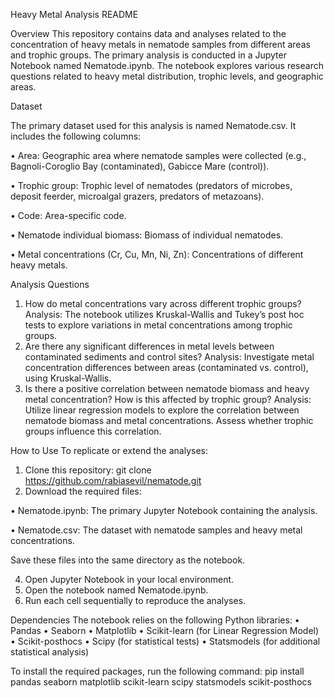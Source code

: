 Heavy Metal Analysis README

Overview
This repository contains data and analyses related to the concentration of heavy metals in nematode samples from different areas and trophic groups. The primary analysis is conducted in a Jupyter Notebook named Nematode.ipynb. The notebook explores various research questions related to heavy metal distribution, trophic levels, and geographic areas. 

Dataset

The primary dataset used for this analysis is named Nematode.csv. It includes the following columns: 

•	Area: Geographic area where nematode samples were collected (e.g., Bagnoli-Coroglio Bay (contaminated), Gabicce Mare (control)).

•	Trophic group: Trophic level of nematodes (predators of microbes, deposit feerder, microalgal grazers, predators of metazoans).

•	Code: Area-specific code.

•	Nematode individual biomass: Biomass of individual nematodes.

•	Metal concentrations (Cr, Cu, Mn, Ni, Zn): Concentrations of different heavy metals.

Analysis Questions
1.	How do metal concentrations vary across different trophic groups?
Analysis: The notebook utilizes Kruskal-Wallis and Tukey’s post hoc tests to explore variations in metal concentrations among trophic groups.
2.	Are there any significant differences in metal levels between contaminated sediments and control sites? 
Analysis: Investigate metal concentration differences between areas (contaminated vs. control), using Kruskal-Wallis.
3.	Is there a positive correlation between nematode biomass and heavy metal concentration? How is this affected by trophic group?
Analysis: Utilize linear regression models to explore the correlation between nematode biomass and metal concentrations. Assess whether trophic groups influence this correlation.

How to Use
To replicate or extend the analyses:
1.	Clone this repository: git clone https://github.com/rabiasevil/nematode.git
2.	Download the required files:
   
•	Nematode.ipynb: The primary Jupyter Notebook containing the analysis.

•	Nematode.csv: The dataset with nematode samples and heavy metal concentrations.

Save these files into the same directory as the notebook.

4.	Open Jupyter Notebook in your local environment.
5.	Open the notebook named Nematode.ipynb.
6.	Run each cell sequentially to reproduce the analyses.


Dependencies
The notebook relies on the following Python libraries:
•	Pandas
•	Seaborn
•	Matplotlib
•	Scikit-learn (for Linear Regression Model)
•	Scikit-posthocs
•	Scipy (for statistical tests)
•	Statsmodels (for additional statistical analysis)

To install the required packages, run the following command:
pip install pandas seaborn matplotlib scikit-learn scipy statsmodels scikit-posthocs


